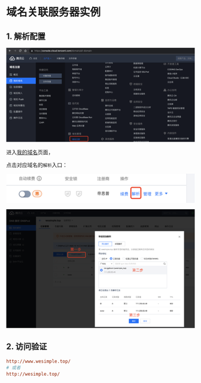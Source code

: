 # 域名关联服务器实例

## 1. 解析配置

![](./images/001_操作入口.png)

进入[我的域名](https://console.cloud.tencent.com/domain/all-domain)页面，

点击对应域名的`解析`入口：

![](./images/002_域名解析入口.png)

![](./images/003_域名解析记录.png)

## 2. 访问验证

```ini
http://www.wesimple.top/
# 或者
http://wesimple.top/
```

